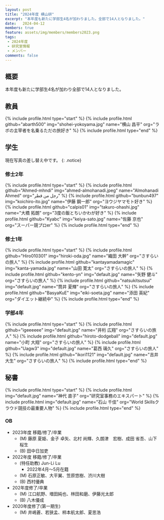 ```yaml
---
layout: post
title: "2024年度 横山研"
excerpt: "本年度も新たに学部生4名が加わりました。全部で14人となりました。"
date:   2024-04-12
members: true
feature: assets/img/members/members2023.png
tags: 
 - 2024年度
 - 研究室情報
 - メンバー
comments: false
---
```

## 概要

本年度も新たに学部生4名が加わり全部で14人となりました。<br>

## 教員

{% include profile.html type="start" %}
    {% include profile.html github="abarth500" img="shohei-yokoyama.jpg" name="横山 昌平" org="ラボの主宰者を名乗るただの旅好き" %}
{% include profile.html type="end" %}

## 学生

現在写真の差し替え中です。
{: .notice}

### 修士2年

{% include profile.html type="start" %}
    {% include profile.html github="Ahmed-mhndi" img="ahmed-almohanadi.jpeg" name="Almohanadi Ahmed" org="رجل من قطر" %}
    {% include profile.html github="bunbun497" img="koichiro-ito.jpg" name="伊藤 鋼一郎" org="ヨウジヤマモト好き" %}
    {% include profile.html github="calpis01" img="takuro-ohashi.jpg" name="大橋 拓朗" org="3度の飯とちいかわが好き" %}
    {% include profile.html github="Kyabc" img="keiya-sato.jpg" name="佐藤 京也" org="スーパー競プロer" %}
{% include profile.html type="end" %}

### 修士1年

{% include profile.html type="start" %}
    {% include profile.html github="Hiro010301" img="hiroki-oda.jpg" name="織田 大幹" org="さすらいの旅人" %}
    {% include profile.html github="kantayamadamagic" img="kanta-yamada.jpg" name="山田 寛太" org="さすらいの旅人" %}
    {% include profile.html github="kento-yn" img="default.jpg" name="矢野 健斗" org="さすらいの旅人" %}
    {% include profile.html github="natsukitsutsui" img="default.jpg" name="筒井 夏輝" org="さすらいの旅人" %}
    {% include profile.html github="BasyaKuE" img="eiki-soeta.jpg" name="添田 英紀" org="ダイエット継続中" %}
{% include profile.html type="end" %}

### 学部4年

{% include profile.html type="start" %}
    {% include profile.html github="igeeeeee" img="default.jpg" name="井桁 広翔" org="さすらいの旅人" %}
    {% include profile.html github="hiroto-dodgeball" img="default.jpg" name="小町 大翔" org="さすらいの旅人" %}
    {% include profile.html github="Uagw3" img="default.jpg" name="葛西 璃久" org="さすらいの旅人" %}
    {% include profile.html github="ikori1121" img="default.jpg" name="吉井 大生" org="さすらいの旅人" %}
{% include profile.html type="end" %}

## 秘書

{% include profile.html type="start" %}
    {% include profile.html img="default.jpg" name="神代 直子" org="研究室事務のエキスパート" %}
    {% include profile.html img="default.jpg" name="石山 千佳" org="World Skillsクラウド競技の最重要人物" %}
{% include profile.html type="end" %}

### OB
* 2023年度 移籍/修了/卒業
    * (M) 藤原 夏姫、金子 卓矢、北村 尚輝、久朗津　宏樹、成田 省吾、山下 桜生
    * (B) 田中日加吏
* 2022年度 移籍/修了/卒業
    * (特任助教) Jun-Li Lu
        * 2022年4月～5月在籍
    * (M) 石原正敏、大平翼、笠原悠樹、渋川大樹
    * (B) 西村優典
* 202年度修了/卒業
    * (M) 江口航野、増田純也、林田和磨、伊藤光太郎
    * (B) 八木優成
* 2020年度修了(第一期生)
    * (M) 井嶋蒼、若狭孟、柿本航太郎、夏思浩
